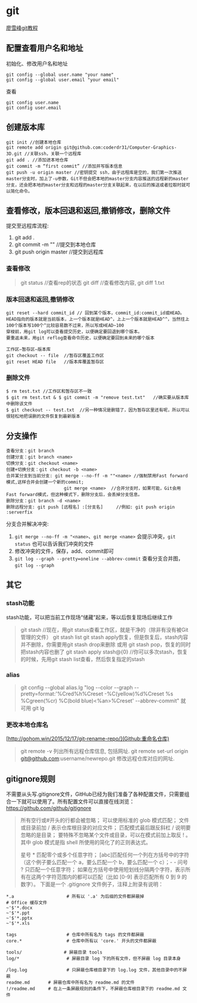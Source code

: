 <head><meta charset="UTF-8"></head>

# git
[廖雪峰git教程](http://www.liaoxuefeng.com/wiki/0013739516305929606dd18361248578c67b8067c8c017b000/0013743256916071d599b3aed534aaab22a0db6c4e07fd0000)
## 配置查看用户名和地址
初始化、修改用户名和地址
```
git config --global user.name "your name"
git config --global user.email "your email"
```
查看
```
git config user.name
git config user.email
```
## 创建版本库
```
git init //创建本地仓库
git remote add origin git@github.com:coderdr31/Computer-Graphics-3D.git //关联ssh，关联一个远程库
git add . //添加进本地仓库
git commit -m “first commit” //添加并写版本信息
git push -u origin master //密钥提交 ssh，由于远程库是空的，我们第一次推送master分支时，加上了-u参数，Git不但会把本地的master分支内容推送的远程新的master分支，还会把本地的master分支和远程的master分支关联起来，在以后的推送或者拉取时就可以简化命令。
```
## 查看修改，版本回退和返回,撤销修改，删除文件
提交至远程库流程:
1. git add .
2. git commit -m ""  //提交到本地仓库
3. git push origin master  //提交到远程库
### 查看修改
> git status  //查看rep的状态
> git diff   //查看修改内容, git diff 1.txt
### 版本回退和返回,撤销修改
```
git reset --hard commit_id // 回到某个版本，commit_id:commit_id或HEAD。HEAD指向的版本就是当前版本，上一个版本就是HEAD^，上上一个版本就是HEAD^^，当然往上100个版本写100个^比较容易数不过来，所以写成HEAD~100
穿梭前，用git log可以查看提交历史，以便确定要回退到哪个版本。
要重返未来，用git reflog查看命令历史，以便确定要回到未来的哪个版本
```

```
工作区—暂存区—版本库
git checkout -- file  //暂存区覆盖工作区
git reset HEAD file   //版本库覆盖暂存区
```
### 删除文件
```
$ rm test.txt //工作区和暂存区不一致
$ git rm test.txt & $ git commit -m "remove test.txt"   //确实要从版本库中删除该文件
$ git checkout -- test.txt  //另一种情况是删错了，因为暂存区里还有呢，所以可以很轻松地把误删的文件恢复到最新版本
```
## 分支操作
```
查看分支：git branch
创建分支：git branch <name>
切换分支：git checkout <name>
创建+切换分支：git checkout -b <name>
合并某分支到当前分支: git merge --no-ff -m ""<name> //强制禁用Fast forward模式,这样合并会创建一个新的commit;
                      git merge <name>  //合并分支时，如果可能，Git会用Fast forward模式，但这种模式下，删除分支后，会丢掉分支信息。
删除分支：git branch -d <name>
删除远程分支: git push [远程名] :[分支名]     //例如: git push origin :serverfix
```

分支合并解决冲突:
1. `git merge --no-ff -m "<name>`、`git merge <name>` 会提示冲突，`git status` 也可以告诉我们冲突的文件
2. 修改冲突的文件，保存，add、commit即可
3. `git log --graph --pretty=oneline --abbrev-commit` 查看分支合并图，`git log --graph`
## 其它
### stash功能
stash功能，可以把当前工作现场“储藏”起来，等以后恢复现场后继续工作
> git stash  //现在，用git status查看工作区，就是干净的（除非有没有被Git管理的文件）
> git stash list
> git stash apply恢复，但是恢复后，stash内容并不删除，你需要用git stash drop来删除
> 或用 git stash pop，恢复的同时把stash内容也删了
> git stash apply stash@{0}  //你可以多次stash，恢复的时候，先用git stash list查看，然后恢复指定的stash
### alias
> git config --global alias.lg "log --color --graph --pretty=format:'%Cred%h%Creset -%C(yellow)%d%Creset %s %Cgreen(%cr) %C(bold blue)<%an>%Creset' --abbrev-commit"
> 就可用 git lg
### 更改本地仓库名
[http://gohom.win/2015/12/17/git-rename-repo/](Github:重命名仓库)
> git remote -v  列出所有远程仓库信息, 包括网址.
> git remote set-url origin git@github.com:username/newrepo.git   修改远程仓库对应的网址.

## gitignore规则
不需要从头写.gitignore文件，GitHub已经为我们准备了各种配置文件，只需要组合一下就可以使用了。所有配置文件可以直接在线浏览：https://github.com/github/gitignore
> 所有空行或#开头的行都会被忽略；
> 可以使用标准的 glob 模式匹配；
> 文件或目录前加 / 表示仓库根目录的对应文件；
> 匹配模式最后跟反斜杠 / 说明要忽略的是目录；
> 要特殊不忽略某个文件或目录，可以在模式前加上取反 ! 。
> 其中 glob 模式是指 shell 所使用的简化了的正则表达式。
>
> 星号 * 匹配零个或多个任意字符；
> [abc]匹配任何一个列在方括号中的字符（这个例子要么匹配一个 a，要么匹配一个 b，要么匹配一个 c）；- - 问号 ? 只匹配一个任意字符；
> 如果在方括号中使用短划线分隔两个字符，表示所有在这两个字符范围内的都可以匹配（比如 [0-9] 表示匹配所有 0 到 9 的数字）。
下面是一个 .gitignore 文件例子，注释上附录有说明：
```
*.a                    # 所有以 '.a' 为后缀的文件都屏蔽掉
# Office 缓存文件
~'$'*.docx
~'$'*.ppt
~'$'*.pptx
~'$'*.xls

tags                   # 仓库中所有名为 tags 的文件都屏蔽
core.*                 # 仓库中所有以 'core.' 开头的文件都屏蔽

tools/                # 屏蔽目录 tools
log/*                  # 屏蔽目录 log 下的所有文件，但不屏蔽 log 目录本身

/log.log               # 只屏蔽仓库根目录下的 log.log 文件，其他目录中的不屏蔽
readme.md       # 屏蔽仓库中所有名为 readme.md 的文件
!/readme.md     # 在上一条屏蔽规则的条件下，不屏蔽仓库根目录下的 readme.md 文件
```
